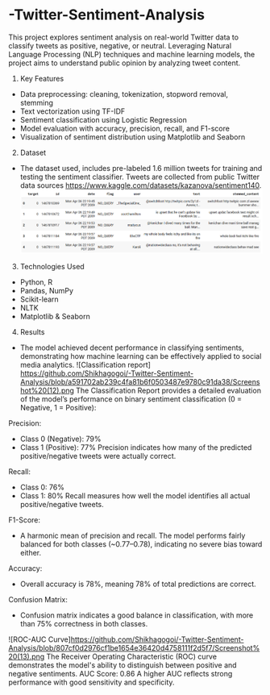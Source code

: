 # -Twitter-Sentiment-Analysis

This project explores sentiment analysis on real-world Twitter data to classify tweets as positive, negative, or neutral. Leveraging Natural Language Processing (NLP) techniques and machine learning models, the project aims to understand public opinion by analyzing tweet content.

1. Key Features
- Data preprocessing: cleaning, tokenization, stopword removal, stemming
- Text vectorization using TF-IDF
- Sentiment classification using Logistic Regression
- Model evaluation with accuracy, precision, recall, and F1-score
- Visualization of sentiment distribution using Matplotlib and Seaborn

2. Dataset
- The dataset used, includes pre-labeled 1.6 million tweets for training and testing the sentiment classifier. Tweets are collected from public Twitter data sources https://www.kaggle.com/datasets/kazanova/sentiment140.
![Dataset Overview](https://github.com/Shikhagogoi/-Twitter-Sentiment-Analysis/blob/807cf0d2976cf1be1654e36420d4758111f2d5f7/Screenshot%20(14).png)

3. Technologies Used
- Python, R
- Pandas, NumPy
- Scikit-learn
- NLTK
- Matplotlib & Seaborn

 4. Results
- The model achieved decent performance in classifying sentiments, demonstrating how machine learning can be effectively applied to social media analytics.
 ![Classification report] https://github.com/Shikhagogoi/-Twitter-Sentiment-Analysis/blob/a591702ab239c4fa81b6f0503487e9780c91da38/Screenshot%20(12).png
The Classification Report provides a detailed evaluation of the model’s performance on binary sentiment classification (0 = Negative, 1 = Positive):

Precision:
- Class 0 (Negative): 79%
- Class 1 (Positive): 77%
Precision indicates how many of the predicted positive/negative tweets were actually correct.

Recall:
- Class 0: 76%
- Class 1: 80%
Recall measures how well the model identifies all actual positive/negative tweets.

F1-Score:
- A harmonic mean of precision and recall. The model performs fairly balanced for both classes (~0.77–0.78), indicating no severe bias toward either.

Accuracy:
- Overall accuracy is 78%, meaning 78% of total predictions are correct.

Confusion Matrix:
- Confusion matrix indicates a good balance in classification, with more than 75% correctness in both classes.

![ROC-AUC Curve]https://github.com/Shikhagogoi/-Twitter-Sentiment-Analysis/blob/807cf0d2976cf1be1654e36420d4758111f2d5f7/Screenshot%20(13).png
The Receiver Operating Characteristic (ROC) curve demonstrates the model's ability to distinguish between positive and negative sentiments.
AUC Score: 0.86
A higher AUC reflects strong performance with good sensitivity and specificity.
